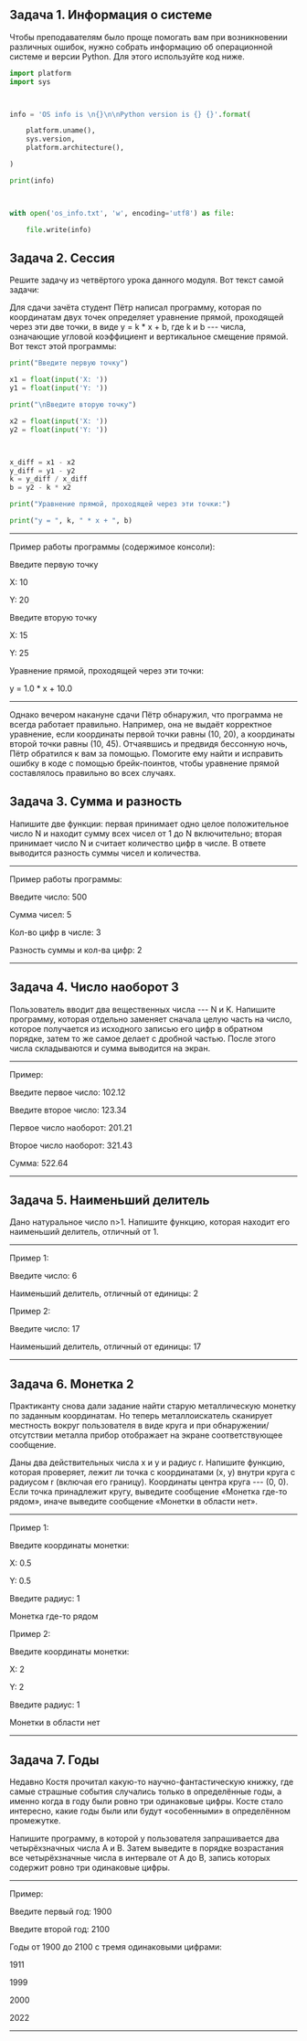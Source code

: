 ## Задача 1. Информация о системе

Чтобы преподавателям было проще помогать вам при возникновении различных
ошибок, нужно собрать информацию об операционной системе и версии
Python. Для этого используйте код ниже. 

~~~~python
import platform
import sys



info = 'OS info is \n{}\n\nPython version is {} {}'.format(

    platform.uname(),
    sys.version,
    platform.architecture(),

)

print(info)



with open('os_info.txt', 'w', encoding='utf8') as file:

    file.write(info)
~~~~
## Задача 2. Сессия

Решите задачу из четвёртого урока данного модуля. Вот текст самой
задачи:

Для сдачи зачёта студент Пётр написал программу, которая по координатам
двух точек определяет уравнение прямой, проходящей через эти две точки,
в виде y = k \* x + b, где k и b --- числа, означающие угловой
коэффициент и вертикальное смещение прямой. Вот текст этой программы:
~~~~python
print("Введите первую точку")

x1 = float(input('X: '))
y1 = float(input('Y: '))

print("\nВведите вторую точку")

x2 = float(input('X: '))
y2 = float(input('Y: '))



x_diff = x1 - x2
y_diff = y1 - y2
k = y_diff / x_diff
b = y2 - k * x2

print("Уравнение прямой, проходящей через эти точки:")

print("y = ", k, " * x + ", b)
~~~~
___
Пример работы программы (содержимое консоли):

Введите первую точку

X: 10

Y: 20

Введите вторую точку

X: 15

Y: 25

Уравнение прямой, проходящей через эти точки:

y =  1.0  \* x +  10.0
___
Однако вечером накануне сдачи Пётр обнаружил, что программа не всегда
работает правильно. Например, она не выдаёт корректное уравнение, если
координаты первой точки равны (10, 20), а координаты второй точки равны
(10, 45). Отчаявшись и предвидя бессонную ночь, Пётр обратился к вам за
помощью. Помогите ему найти и исправить ошибку в коде с помощью
брейк-поинтов, чтобы уравнение прямой составлялось правильно во всех
случаях.

## Задача 3. Сумма и разность

Напишите две функции: первая принимает одно целое положительное число N
и находит сумму всех чисел от 1 до N включительно; вторая принимает
число N и считает количество цифр в числе. В ответе выводится разность
суммы чисел и количества.
___
Пример работы программы:

Введите число: 500

Сумма чисел: 5

Кол-во цифр в числе: 3

Разность суммы и кол-ва цифр: 2
___
## Задача 4. Число наоборот 3

Пользователь вводит два вещественных числа --- N и K. Напишите
программу, которая отдельно заменяет сначала целую часть на число,
которое получается из исходного записью его цифр в обратном порядке,
затем то же самое делает с дробной частью. После этого числа
складываются и сумма выводится на экран.
___
Пример: 

Введите первое число: 102.12

Введите второе число: 123.34

Первое число наоборот: 201.21

Второе число наоборот: 321.43

Сумма: 522.64
___
## Задача 5. Наименьший делитель

Дано натуральное число n\>1. Напишите функцию, которая находит
его наименьший делитель, отличный от 1.
___
Пример 1: 

Введите число: 6

Наименьший делитель, отличный от единицы: 2

Пример 2:

Введите число: 17

Наименьший делитель, отличный от единицы: 17
___
## Задача 6. Монетка 2

Практиканту снова дали задание найти старую металлическую монетку по
заданным координатам. Но теперь металлоискатель сканирует местность
вокруг пользователя в виде круга и при обнаружении/отсутствии металла
прибор отображает на экране соответствующее сообщение.

Даны два действительных числа x и y и радиус r. Напишите функцию,
которая проверяет, лежит ли точка с координатами (x, y) внутри круга с
радиусом r (включая его границу). Координаты центра круга --- (0, 0).
Если точка принадлежит кругу, выведите сообщение «Монетка где-то рядом»,
иначе выведите сообщение «Монетки в области нет». 
___
Пример 1:

Введите координаты монетки:

X: 0.5

Y: 0.5

Введите радиус: 1

Монетка где-то рядом

Пример 2:

Введите координаты монетки:

X: 2

Y: 2

Введите радиус: 1

Монетки в области нет
___
## Задача 7. Годы

Недавно Костя прочитал какую-то научно-фантастическую книжку, где самые
страшные события случались только в определённые годы, а именно когда в
году были ровно три одинаковые цифры. Косте стало интересно, какие годы
были или будут «особенными» в определённом промежутке.

Напишите программу, в которой у пользователя запрашивается два
четырёхзначных числа A и B. Затем выведите в порядке возрастания все
четырёхзначные числа в интервале от A до B, запись которых содержит
ровно три одинаковые цифры.

___
Пример:

Введите первый год: 1900

Введите второй год: 2100

Годы от 1900 до 2100 с тремя одинаковыми цифрами:

1911

1999

2000

2022
___